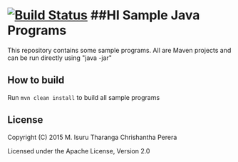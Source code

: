 [![Build Status](https://travis-ci.org/chrishantha/sample-java-programs.svg?branch=master)](https://travis-ci.org/chrishantha/sample-java-programs)
##HI
Sample Java Programs
====================

This repository contains some sample programs. All are Maven projects and can be run directly using "java -jar"

## How to build

Run `mvn clean install` to build all sample programs

## License

Copyright (C) 2015 M. Isuru Tharanga Chrishantha Perera

Licensed under the Apache License, Version 2.0

